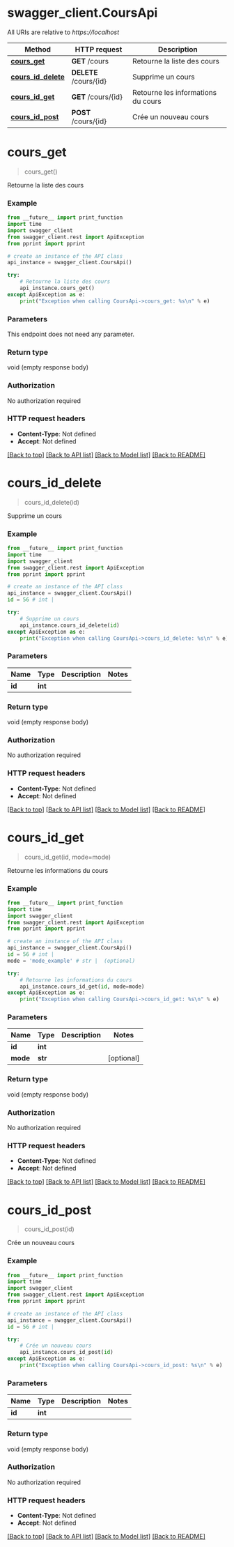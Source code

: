 # swagger_client.CoursApi

All URIs are relative to *https://localhost*

Method | HTTP request | Description
------------- | ------------- | -------------
[**cours_get**](CoursApi.md#cours_get) | **GET** /cours | Retourne la liste des cours
[**cours_id_delete**](CoursApi.md#cours_id_delete) | **DELETE** /cours/{id} | Supprime un cours
[**cours_id_get**](CoursApi.md#cours_id_get) | **GET** /cours/{id} | Retourne les informations du cours
[**cours_id_post**](CoursApi.md#cours_id_post) | **POST** /cours/{id} | Crée un nouveau cours


# **cours_get**
> cours_get()

Retourne la liste des cours

### Example
```python
from __future__ import print_function
import time
import swagger_client
from swagger_client.rest import ApiException
from pprint import pprint

# create an instance of the API class
api_instance = swagger_client.CoursApi()

try:
    # Retourne la liste des cours
    api_instance.cours_get()
except ApiException as e:
    print("Exception when calling CoursApi->cours_get: %s\n" % e)
```

### Parameters
This endpoint does not need any parameter.

### Return type

void (empty response body)

### Authorization

No authorization required

### HTTP request headers

 - **Content-Type**: Not defined
 - **Accept**: Not defined

[[Back to top]](#) [[Back to API list]](../README.md#documentation-for-api-endpoints) [[Back to Model list]](../README.md#documentation-for-models) [[Back to README]](../README.md)

# **cours_id_delete**
> cours_id_delete(id)

Supprime un cours

### Example
```python
from __future__ import print_function
import time
import swagger_client
from swagger_client.rest import ApiException
from pprint import pprint

# create an instance of the API class
api_instance = swagger_client.CoursApi()
id = 56 # int | 

try:
    # Supprime un cours
    api_instance.cours_id_delete(id)
except ApiException as e:
    print("Exception when calling CoursApi->cours_id_delete: %s\n" % e)
```

### Parameters

Name | Type | Description  | Notes
------------- | ------------- | ------------- | -------------
 **id** | **int**|  | 

### Return type

void (empty response body)

### Authorization

No authorization required

### HTTP request headers

 - **Content-Type**: Not defined
 - **Accept**: Not defined

[[Back to top]](#) [[Back to API list]](../README.md#documentation-for-api-endpoints) [[Back to Model list]](../README.md#documentation-for-models) [[Back to README]](../README.md)

# **cours_id_get**
> cours_id_get(id, mode=mode)

Retourne les informations du cours

### Example
```python
from __future__ import print_function
import time
import swagger_client
from swagger_client.rest import ApiException
from pprint import pprint

# create an instance of the API class
api_instance = swagger_client.CoursApi()
id = 56 # int | 
mode = 'mode_example' # str |  (optional)

try:
    # Retourne les informations du cours
    api_instance.cours_id_get(id, mode=mode)
except ApiException as e:
    print("Exception when calling CoursApi->cours_id_get: %s\n" % e)
```

### Parameters

Name | Type | Description  | Notes
------------- | ------------- | ------------- | -------------
 **id** | **int**|  | 
 **mode** | **str**|  | [optional] 

### Return type

void (empty response body)

### Authorization

No authorization required

### HTTP request headers

 - **Content-Type**: Not defined
 - **Accept**: Not defined

[[Back to top]](#) [[Back to API list]](../README.md#documentation-for-api-endpoints) [[Back to Model list]](../README.md#documentation-for-models) [[Back to README]](../README.md)

# **cours_id_post**
> cours_id_post(id)

Crée un nouveau cours

### Example
```python
from __future__ import print_function
import time
import swagger_client
from swagger_client.rest import ApiException
from pprint import pprint

# create an instance of the API class
api_instance = swagger_client.CoursApi()
id = 56 # int | 

try:
    # Crée un nouveau cours
    api_instance.cours_id_post(id)
except ApiException as e:
    print("Exception when calling CoursApi->cours_id_post: %s\n" % e)
```

### Parameters

Name | Type | Description  | Notes
------------- | ------------- | ------------- | -------------
 **id** | **int**|  | 

### Return type

void (empty response body)

### Authorization

No authorization required

### HTTP request headers

 - **Content-Type**: Not defined
 - **Accept**: Not defined

[[Back to top]](#) [[Back to API list]](../README.md#documentation-for-api-endpoints) [[Back to Model list]](../README.md#documentation-for-models) [[Back to README]](../README.md)

